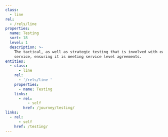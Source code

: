 ```yaml
---
class:
  - line
rel:
  - /rels/line
properties:
  name: Testing
  sort: 18
  level: 1
  description: >-
    The tactical, as well as strategic testing that is involved with each
    service, ensuring it is meeting service level agreements.
entities:
  - class:
      - line
    rel:
      - '/rels/line '
    properties:
      - name: Testing
    links:
      - rel:
          - self
        href: /journey/testing/
links:
  - rel:
      - self
    href: /testing/
---
```

